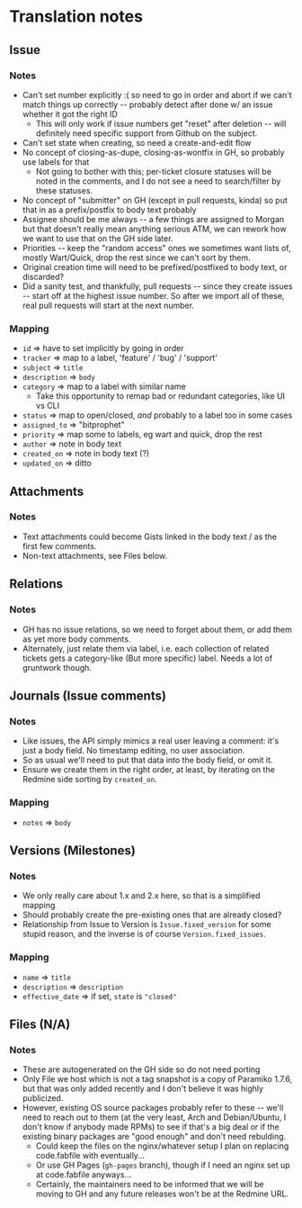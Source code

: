 # Translation notes

## Issue

### Notes

* Can't set number explicitly :( so need to go in order and abort if we can't match things up correctly -- probably detect after done w/ an issue whether it got the right ID
    * This will only work if issue numbers get "reset" after deletion -- will definitely need specific support from Github on the subject.
* Can't set state when creating, so need a create-and-edit flow
* No concept of closing-as-dupe, closing-as-wontfix in GH, so probably use labels for that
    * Not going to bother with this; per-ticket closure statuses will be noted in the comments, and I do not see a need to search/filter by these statuses.
* No concept of "submitter" on GH (except in pull requests, kinda) so put that in as a prefix/postfix to body text probably
* Assignee should be me always -- a few things are assigned to Morgan but that doesn't really mean anything serious ATM, we can rework how we want to use that on the GH side later.
* Priorities -- keep the "random access" ones we sometimes want lists of, mostly Wart/Quick, drop the rest since we can't sort by them.
* Original creation time will need to be prefixed/postfixed to body text, or discarded?
* Did a sanity test, and thankfully, pull requests -- since they create issues -- start off at the highest issue number. So after we import all of these, real pull requests will start at the next number.

### Mapping

* `id` => have to set implicitly by going in order
* `tracker` => map to a label, 'feature' / 'bug' / 'support'
* `subject` => `title`
* `description` => `body`
* `category` => map to a label with similar name
    * Take this opportunity to remap bad or redundant categories, like UI vs CLI
* `status` => map to open/closed, *and* probably to a label too in some cases
* `assigned_to` => "bitprophet"
* `priority` => map some to labels, eg wart and quick, drop the rest
* `author` => note in body text
* `created_on` => note in body text (?)
* `updated_on` => ditto


## Attachments

### Notes

* Text attachments could become Gists linked in the body text / as the first few comments.
* Non-text attachments, see Files below.


## Relations

### Notes

* GH has no issue relations, so we need to forget about them, or add them as yet more body comments.
* Alternately, just relate them via label, i.e. each collection of related tickets gets a category-like (But more specific) label. Needs a lot of gruntwork though.


## Journals (Issue comments)

### Notes

* Like issues, the API simply mimics a real user leaving a comment: it's just a body field. No timestamp editing, no user association.
* So as usual we'll need to put that data into the body field, or omit it.
* Ensure we create them in the right order, at least, by iterating on the Redmine side sorting by `created_on`.

### Mapping

* `notes` => `body`


## Versions (Milestones)

### Notes

* We only really care about 1.x and 2.x here, so that is a simplified mapping
* Should probably create the pre-existing ones that are already closed?
* Relationship from Issue to Version is `Issue.fixed_version` for some stupid
reason, and the inverse is of course `Version.fixed_issues`.

### Mapping

* `name` => `title`
* `description` => `description`
* `effective_date` => if set, `state` is `"closed"`


## Files (N/A)

### Notes

* These are autogenerated on the GH side so do not need porting
* Only File we host which is not a tag snapshot is a copy of Paramiko 1.7.6, but that was only added recently and I don't believe it was highly publicized.
* However, existing OS source packages probably refer to these -- we'll need to reach out to them (at the very least, Arch and Debian/Ubuntu, I don't know if anybody made RPMs) to see if that's a big deal or if the existing binary packages are "good enough" and don't need rebulding.
    * Could keep the files on the nginx/whatever setup I plan on replacing code.fabfile with eventually...
    * Or use GH Pages (`gh-pages` branch), though if I need an nginx set up at code.fabfile anyways...
    * Certainly, the maintainers need to be informed that we will be moving to GH and any future releases won't be at the Redmine URL.
